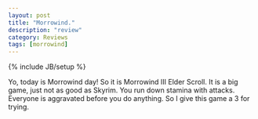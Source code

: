 ```yaml
---
layout: post
title: "Morrowind."
description: "review"
category: Reviews
tags: [morrowind]
---
```

{% include JB/setup %}

Yo, today is Morrowind day! So it is Morrowind III Elder Scroll. It is a big game, just not as good as Skyrim. You run down stamina with attacks. Everyone is aggravated before you do anything. So I give this game a 3 for trying. 